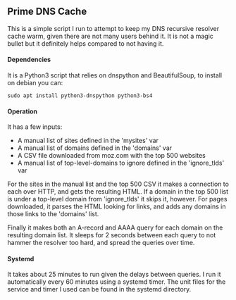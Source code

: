 ## Prime DNS Cache

This is a simple script I run to attempt to keep my DNS recursive resolver cache
warm, given there are not many users behind it.  It is not a magic bullet but 
it definitely helps compared to not having it.

#### Dependencies

It is a Python3 script that relies on dnspython and BeautifulSoup, to 
install on debian you can:
```
sudo apt install python3-dnspython python3-bs4
```

#### Operation

It has a few inputs:

- A manual list of sites defined in the 'mysites' var
- A manual list of domains defined in the 'domains' var
- A CSV file downloaded from moz.com with the top 500 websites
- A manual list of top-level-domains to ignore defined in the 'ignore_tlds' var

For the sites in the manual list and the top 500 CSV it makes a connection to 
each over HTTP, and gets the resulting HTML.  If a domain in the top 500 list 
is under a top-level domain from 'ignore_tlds' it skips it, however.  For pages 
downloaded, it parses the HTML looking for links, and adds any domains in those 
links to the 'domains' list.

Finally it makes both an A-record and AAAA query for each domain on the 
resulting domain list.  It sleeps for 2 seconds between each query to not 
hammer the resolver too hard, and spread the queries over time.
 
#### Systemd

It takes about 25 minutes to run given the delays between queries.  I run it
automatically every 60 minutes using a systemd timer.  The unit files for the 
service and timer I used can be found in the systemd directory.
